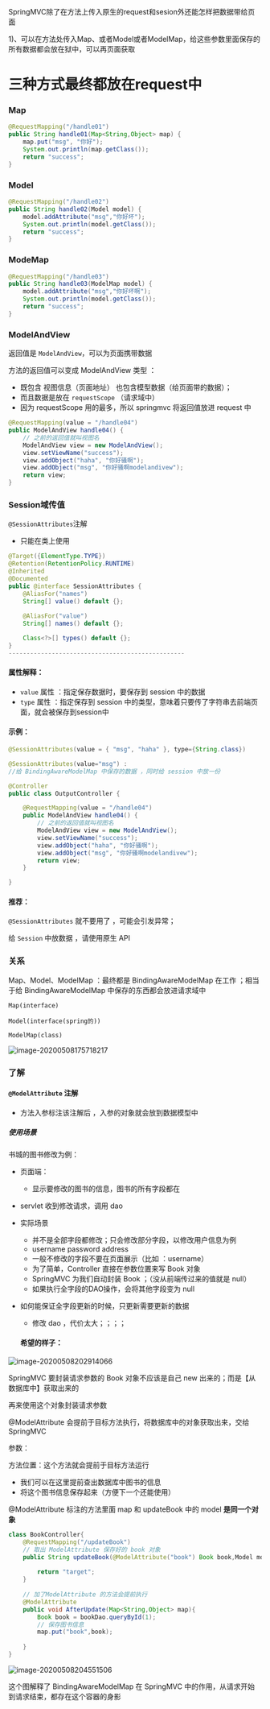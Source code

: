 SpringMVC除了在方法上传入原生的request和sesion外还能怎样把数据带给页面

1)、可以在方法处传入Map、或者Model或者ModelMap，给这些参数里面保存的所有数据都会放在狱中，可以再页面获取

# 三种方式最终都放在request中

### Map

```java
@RequestMapping("/handle01")
public String handle01(Map<String,Object> map) {
    map.put("msg", "你好");
    System.out.println(map.getClass());
    return "success";
}
```



### Model

```java
@RequestMapping("/handle02")
public String handle02(Model model) {
    model.addAttribute("msg","你好坏");
    System.out.println(model.getClass());
    return "success";
}
```





### ModeMap

```java
@RequestMapping("/handle03")
public String handle03(ModelMap model) {
    model.addAttribute("msg","你好坏啊");
    System.out.println(model.getClass());
    return "success";
}
```







### ModelAndView

返回值是 `ModelAndView`，可以为页面携带数据

方法的返回值可以变成 ModelAndView 类型 ：

- 既包含 视图信息（页面地址） 也包含模型数据（给页面带的数据）；
- 而且数据是放在 `requestScope` （请求域中）
- 因为 requestScope 用的最多，所以 springmvc 将返回值放进 request 中

```java
@RequestMapping(value = "/handle04")
public ModelAndView handle04() {
    // 之前的返回值就叫视图名
    ModelAndView view = new ModelAndView();
    view.setViewName("success");
    view.addObject("haha", "你好骚啊");
    view.addObject("msg", "你好骚啊modelandivew");
    return view;
}
```



### Session域传值

`@SessionAttributes`注解

* 只能在类上使用

```java
@Target({ElementType.TYPE})
@Retention(RetentionPolicy.RUNTIME)
@Inherited
@Documented
public @interface SessionAttributes {
    @AliasFor("names")
	String[] value() default {};
    
    @AliasFor("value")
	String[] names() default {};

	Class<?>[] types() default {};
}
-------------------------------------------------
```

#### 属性解释：

* `value` 属性 ：指定保存数据时，要保存到 session 中的数据
* `type` 属性 ：指定保存到 session 中的类型，意味着只要传了字符串去前端页面，就会被保存到session中

#### 示例：

```java
@SessionAttributes(value = { "msg", "haha" }, type={String.class})

@SessionAttributes(value="msg") : 
//给 BindingAwareModelMap 中保存的数据 ，同时给 session 中放一份

@Controller
public class OutputController {

    @RequestMapping(value = "/handle04")
    public ModelAndView handle04() {
        // 之前的返回值就叫视图名
        ModelAndView view = new ModelAndView();
        view.setViewName("success");
        view.addObject("haha", "你好骚啊");
        view.addObject("msg", "你好骚啊modelandivew");
        return view;
    }

}
```

#### 推荐：

`@SessionAttributes` 就不要用了 ，可能会引发异常；

给 `Session` 中放数据 ，请使用原生 API 



### 关系

Map、Model、ModelMap ：最终都是 BindingAwareModelMap 在工作 ；相当于给 BindingAwareModelMap 中保存的东西都会放进请求域中

`Map(interface)`  

`Model(interface(spring的))` 

`ModelMap(class)`

![image-20200508175718217](4.数据输出.assets/image-20200508175718217.png)

### 了解

#### `@ModelAttribute` 注解

* 方法入参标注该注解后 ，入参的对象就会放到数据模型中

##### 使用场景

书城的图书修改为例：

* 页面端：
  
  * 显示要修改的图书的信息，图书的所有字段都在
  
* servlet 收到修改请求，调用 dao

* 实际场景
  * 并不是全部字段都修改；只会修改部分字段，以修改用户信息为例
  * username password address
  * 一般不修改的字段不要在页面展示（比如 ：username）
  * 为了简单，Controller 直接在参数位置来写 Book 对象
  * SpringMVC 为我们自动封装 Book ；（没从前端传过来的值就是 null）
  * 如果执行全字段的DAO操作，会将其他字段变为 null
  
* 如何能保证全字段更新的时候，只更新需要更新的数据

  * 修改 dao ，代价太大；；；；

  

  #### 希望的样子：

  

![image-20200508202914066](4.数据输出.assets/image-20200508202914066.png)



SpringMVC 要封装请求参数的 Book 对象不应该是自己 new 出来的；而是【从数据库中】获取出来的

再来使用这个对象封装请求参数

@ModelAttribute 会提前于目标方法执行，将数据库中的对象获取出来，交给 SpringMVC 

参数：

方法位置：这个方法就会提前于目标方法运行

* 我们可以在这里提前查出数据库中图书的信息
* 将这个图书信息保存起来（方便下一个还能使用）

@ModelAttribute 标注的方法里面 map 和 updateBook 中的 model **是同一个对象**

```java
class BookController{
    @RequestMapping("/updateBook")
    // 取出 ModelAttribute 保存好的 book 对象
    public String updateBook(@ModelAttribute("book") Book book,Model model){
        
        return "target";
    }
    
    // 加了ModelAttribute 的方法会提前执行
    @ModelAttribute
    public void AfterUpdate(Map<String,Object> map){
        Book book = bookDao.queryById(1);
        // 保存图书信息
        map.put("book",book);
        
    }
}
```



![image-20200508204551506](4.数据输出.assets/image-20200508204551506.png)

这个图解释了 BindingAwareModelMap 在 SpringMVC 中的作用，从请求开始到请求结束，都存在这个容器的身影













































































































































































































































